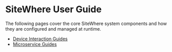 # SiteWhere User Guide

The following pages cover the core SiteWhere system components and how they
are configured and managed at runtime.

- [Device Interaction Guides](./devices/README.md)
- [Microservice Guides](./microservices/README.md)
